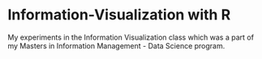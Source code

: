 # Information-Visualization with R

My experiments in the Information Visualization class which was a part of my Masters in Information Management - Data Science program.
